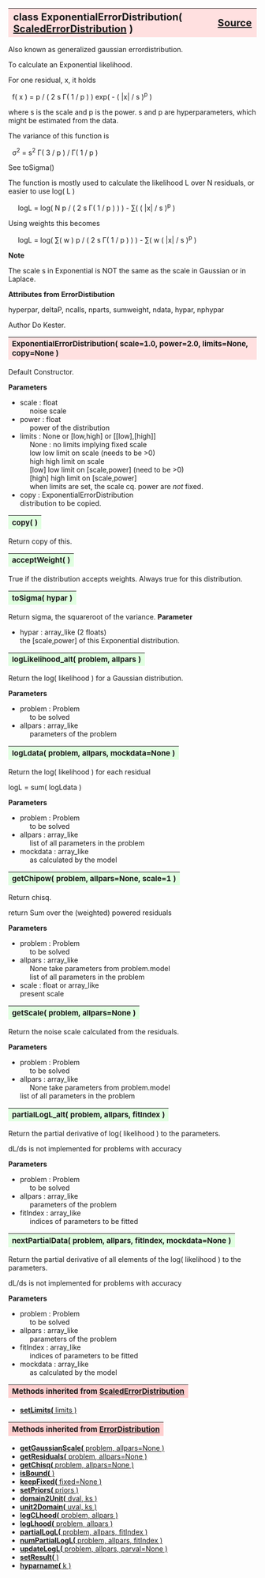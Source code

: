 ---
---
<br><br>

<a name="ExponentialErrorDistribution"></a>
<table><thead style="background-color:#FFE0E0; width:100%; font-size:20px"><tr><th style="text-align:left">
<strong>class ExponentialErrorDistribution(</strong> <a href="./ScaledErrorDistribution.html">ScaledErrorDistribution</a> )</th><th style="text-align:right"><a href=https://github.com/dokester/BayesicFitting/blob/master/BayesicFitting/source/ExponentialErrorDistribution.py target=_blank>Source</a></th></tr></thead></table>
<p>

Also known as generalized gaussian errordistribution.

To calculate an Exponential likelihood.

For one residual, x, it holds

&nbsp; f( x ) = p / ( 2 s &Gamma;( 1 / p ) ) exp( - ( |x| / s )<sup>p</sup> )<br>

where s is the scale and p is the power.
s and p are hyperparameters, which might be estimated from the data.

The variance of this function is

&nbsp; &sigma;<sup>2</sup> = s<sup>2</sup> &Gamma;( 3 / p ) / &Gamma;( 1 / p )<br>

See toSigma()

The function is mostly used to calculate the likelihood L over N residuals,
or easier to use log( L )

&nbsp;&nbsp;&nbsp;&nbsp; logL = log( N p / ( 2 s &Gamma;( 1 / p ) ) ) - &sum;( ( |x| / s )<sup>p</sup> )<br>

Using weights this becomes

&nbsp;&nbsp;&nbsp;&nbsp; logL = log( &sum;( w ) p / ( 2 s &Gamma;( 1 / p ) ) ) - &sum;( w ( |x| / s )<sup>p</sup> )<br>

<b>Note</b>

The scale s in Exponential is NOT the same as the scale in Gaussian or in Laplace.

<b>Attributes from ErrorDistibution</b>

hyperpar, deltaP, ncalls, nparts, sumweight, ndata, hypar, nphypar


Author       Do Kester.


<a name="ExponentialErrorDistribution"></a>
<table><thead style="background-color:#FFE0E0; width:100%; font-size:15px"><tr><th style="text-align:left">
<strong>ExponentialErrorDistribution(</strong> scale=1.0, power=2.0, limits=None, copy=None )
</th></tr></thead></table>
<p>

Default Constructor.

<b>Parameters</b>

* scale  :  float<br>
&nbsp;&nbsp;&nbsp;&nbsp; noise scale<br>
* power  :  float<br>
&nbsp;&nbsp;&nbsp;&nbsp; power of the distribution<br>
* limits  :  None or [low,high] or [[low],[high]]<br>
&nbsp;&nbsp;&nbsp;&nbsp; None : no limits implying fixed scale<br>
&nbsp;&nbsp;&nbsp;&nbsp; low     low limit on scale (needs to be >0)<br>
&nbsp;&nbsp;&nbsp;&nbsp; high    high limit on scale<br>
&nbsp;&nbsp;&nbsp;&nbsp; [low]   low limit on [scale,power] (need to be >0)<br>
&nbsp;&nbsp;&nbsp;&nbsp; [high]  high limit on [scale,power]<br>
&nbsp;&nbsp;&nbsp;&nbsp; when limits are set, the scale cq. power are *not* fixed.<br>
* copy  :  ExponentialErrorDistribution<br>
    distribution to be copied.

<a name="copy"></a>
<table><thead style="background-color:#E0FFE0; width:100%; font-size:15px"><tr><th style="text-align:left">
<strong>copy(</strong> )
</th></tr></thead></table>
<p>
Return copy of this. 

<a name="acceptWeight"></a>
<table><thead style="background-color:#E0FFE0; width:100%; font-size:15px"><tr><th style="text-align:left">
<strong>acceptWeight(</strong> )
</th></tr></thead></table>
<p>

True if the distribution accepts weights.
Always true for this distribution.

<a name="toSigma"></a>
<table><thead style="background-color:#E0FFE0; width:100%; font-size:15px"><tr><th style="text-align:left">
<strong>toSigma(</strong> hypar ) 
</th></tr></thead></table>
<p>

Return sigma, the squareroot of the variance.
<b>Parameter</b>

* hypar  :  array_like (2 floats)<br>
    the [scale,power] of this Exponential distribution.

<a name="logLikelihood_alt"></a>
<table><thead style="background-color:#E0FFE0; width:100%; font-size:15px"><tr><th style="text-align:left">
<strong>logLikelihood_alt(</strong> problem, allpars ) 
</th></tr></thead></table>
<p>

Return the log( likelihood ) for a Gaussian distribution.

<b>Parameters</b>

* problem  :  Problem<br>
&nbsp;&nbsp;&nbsp;&nbsp; to be solved<br>
* allpars  :  array_like<br>
&nbsp;&nbsp;&nbsp;&nbsp; parameters of the problem<br>


<a name="logLdata"></a>
<table><thead style="background-color:#E0FFE0; width:100%; font-size:15px"><tr><th style="text-align:left">
<strong>logLdata(</strong> problem, allpars, mockdata=None ) 
</th></tr></thead></table>
<p>

Return the log( likelihood ) for each residual

logL = sum( logLdata )

<b>Parameters</b>

* problem  :  Problem<br>
&nbsp;&nbsp;&nbsp;&nbsp; to be solved<br>
* allpars  :  array_like<br>
&nbsp;&nbsp;&nbsp;&nbsp; list of all parameters in the problem<br>
* mockdata  :  array_like<br>
&nbsp;&nbsp;&nbsp;&nbsp; as calculated by the model<br>


<a name="getChipow"></a>
<table><thead style="background-color:#E0FFE0; width:100%; font-size:15px"><tr><th style="text-align:left">
<strong>getChipow(</strong> problem, allpars=None, scale=1 ) 
</th></tr></thead></table>
<p>

Return chisq.

return Sum over the (weighted) powered residuals

<b>Parameters</b>

* problem  :  Problem<br>
&nbsp;&nbsp;&nbsp;&nbsp; to be solved<br>
* allpars  :  array_like<br>
&nbsp;&nbsp;&nbsp;&nbsp; None take parameters from problem.model<br>
&nbsp;&nbsp;&nbsp;&nbsp; list of all parameters in the problem<br>
* scale  :  float or array_like<br>
    present scale

<a name="getScale"></a>
<table><thead style="background-color:#E0FFE0; width:100%; font-size:15px"><tr><th style="text-align:left">
<strong>getScale(</strong> problem, allpars=None ) 
</th></tr></thead></table>
<p>

Return the noise scale calculated from the residuals.

<b>Parameters</b>

* problem  :  Problem<br>
&nbsp;&nbsp;&nbsp;&nbsp; to be solved<br>
* allpars  :  array_like<br>
&nbsp;&nbsp;&nbsp;&nbsp; None take parameters from problem.model<br>
    list of all parameters in the problem

<a name="partialLogL_alt"></a>
<table><thead style="background-color:#E0FFE0; width:100%; font-size:15px"><tr><th style="text-align:left">
<strong>partialLogL_alt(</strong> problem, allpars, fitIndex ) 
</th></tr></thead></table>
<p>

Return the partial derivative of log( likelihood ) to the parameters.

dL/ds is not implemented for problems with accuracy

<b>Parameters</b>

* problem  :  Problem<br>
&nbsp;&nbsp;&nbsp;&nbsp; to be solved<br>
* allpars  :  array_like<br>
&nbsp;&nbsp;&nbsp;&nbsp; parameters of the problem<br>
* fitIndex  :  array_like<br>
&nbsp;&nbsp;&nbsp;&nbsp; indices of parameters to be fitted<br>


<a name="nextPartialData"></a>
<table><thead style="background-color:#E0FFE0; width:100%; font-size:15px"><tr><th style="text-align:left">
<strong>nextPartialData(</strong> problem, allpars, fitIndex, mockdata=None ) 
</th></tr></thead></table>
<p>

Return the partial derivative of all elements of the log( likelihood )
to the parameters.

dL/ds is not implemented for problems with accuracy

<b>Parameters</b>

* problem  :  Problem<br>
&nbsp;&nbsp;&nbsp;&nbsp; to be solved<br>
* allpars  :  array_like<br>
&nbsp;&nbsp;&nbsp;&nbsp; parameters of the problem<br>
* fitIndex  :  array_like<br>
&nbsp;&nbsp;&nbsp;&nbsp; indices of parameters to be fitted<br>
* mockdata  :  array_like<br>
&nbsp;&nbsp;&nbsp;&nbsp; as calculated by the model<br>


<table><thead style="background-color:#FFD0D0; width:100%; font-size:15px"><tr><th style="text-align:left">
<strong>Methods inherited from</strong> <a href="./ScaledErrorDistribution.html">ScaledErrorDistribution</a></th></tr></thead></table>


* [<strong>setLimits(</strong> limits ) ](./ScaledErrorDistribution.md#setLimits)


<table><thead style="background-color:#FFD0D0; width:100%; font-size:15px"><tr><th style="text-align:left">
<strong>Methods inherited from</strong> <a href="./ErrorDistribution.html">ErrorDistribution</a></th></tr></thead></table>


* [<strong>getGaussianScale(</strong> problem, allpars=None ) ](./ErrorDistribution.md#getGaussianScale)
* [<strong>getResiduals(</strong> problem, allpars=None )](./ErrorDistribution.md#getResiduals)
* [<strong>getChisq(</strong> problem, allpars=None )](./ErrorDistribution.md#getChisq)
* [<strong>isBound(</strong> ) ](./ErrorDistribution.md#isBound)
* [<strong>keepFixed(</strong> fixed=None ) ](./ErrorDistribution.md#keepFixed)
* [<strong>setPriors(</strong> priors ) ](./ErrorDistribution.md#setPriors)
* [<strong>domain2Unit(</strong> dval, ks ) ](./ErrorDistribution.md#domain2Unit)
* [<strong>unit2Domain(</strong> uval, ks ) ](./ErrorDistribution.md#unit2Domain)
* [<strong>logCLhood(</strong> problem, allpars )](./ErrorDistribution.md#logCLhood)
* [<strong>logLhood(</strong> problem, allpars )](./ErrorDistribution.md#logLhood)
* [<strong>partialLogL(</strong> problem, allpars, fitIndex ) ](./ErrorDistribution.md#partialLogL)
* [<strong>numPartialLogL(</strong> problem, allpars, fitIndex ) ](./ErrorDistribution.md#numPartialLogL)
* [<strong>updateLogL(</strong> problem, allpars, parval=None )](./ErrorDistribution.md#updateLogL)
* [<strong>setResult(</strong> )](./ErrorDistribution.md#setResult)
* [<strong>hyparname(</strong> k ) ](./ErrorDistribution.md#hyparname)
